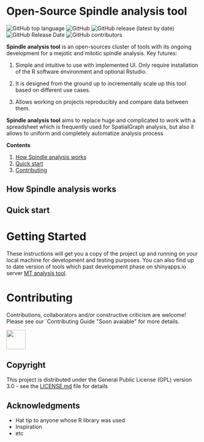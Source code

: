# Open-Source Spindle analysis tool
![GitHub top language](https://img.shields.io/github/languages/top/RRobert92/MT_Analysis)
![GitHub](https://img.shields.io/github/license/RRobert92/MT_Analysis)
![GitHub release (latest by date)](https://img.shields.io/github/v/release/RRobert92/MT_Analysis)
![GitHub Release Date](https://img.shields.io/github/release-date/RRobert92/MT_Analysis)
![GitHub contributors](https://img.shields.io/github/contributors/RRobert92/MT_Analysis)

**Spindle analysis tool** is an open-sources cluster of tools with its ongoing development for a mejotic and mitotic spindle analysis. Key futures:
  
1. Simple and intuitive to use with implemented UI. Only require installation of the R software environment and optional Rstudio.

2. It is designed from the ground up to incrementally scale up this tool based on different use cases. 

3. Allows working on projects reproducibly and compare data between them.

**Spindle analysis tool** aims to replace huge and complicated to work with a spreadsheet which is frequently used for SpatialGraph analysis, but also it allows to uniform and completely automatize analysis process

**Contents**

1. [How Spindle analysis works](#How_Spindle_analysis_works)
2. [Quick start](#Quick_start)
3. [Contributing](#Contributing)

<a name="How_Spindle_analysis_works"></a>
## How Spindle analysis works

  
<a name="Quick_start"></a>
## Quick start
# Getting Started
These instructions will get you a copy of the project up and running on your local machine for development and testing purposes. You can also find up to date version of tools which past development phase on shinyapps.io server
[MT analysis tool](https://kiewisz.shinyapps.io/MT_length_distribtion/).

<a name="Contributing"></a>
# Contributing
Contributions, collaborators and/or constructive criticism are welcome! Please see our `Contributing Guide "Soon avaiable" for more details.

<a href="https://sourcerer.io/rrobert92"><img src="https://avatars0.githubusercontent.com/u/56911280?v=4" height="50px" width="50px" alt=""/></a>

  
## Copyright
  This project is distributed under the General Public License (GPL) version 3.0 - see the [LICENSE.md](LICENSE.md) file for details

## Acknowledgments

* Hat tip to anyone whose R library was used
* Inspiration
* etc
